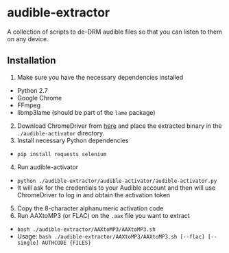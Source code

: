 # audible-extractor
A collection of scripts to de-DRM audible files so that you can listen to them on any device.

## Installation
1. Make sure you have the necessary dependencies installed
  - Python 2.7
  - Google Chrome
  - FFmpeg
  - libmp3lame (should be part of the `lame` package)
2. Download ChromeDriver from [here](https://sites.google.com/a/chromium.org/chromedriver/downloads) and place the extracted binary in the `./audible-activator` directory.
3. Install necessary Python dependencies
  - `pip install requests selenium`
4. Run audible-activator
  - `python ./audible-extractor/audible-activator/audible-activator.py`
  - It will ask for the credentials to your Audible account and then will use ChromeDriver to log in and obtain the activation token
5. Copy the 8-character alphanumeric activation code
6. Run AAXtoMP3 (or FLAC) on the `.aax` file you want to extract
  - `bash ./audible-extractor/AAXtoMP3/AAXtoMP3.sh`
  - Usage: `bash ./audible-extractor/AAXtoMP3/AAXtoMP3.sh [--flac] [--single] AUTHCODE {FILES}`
